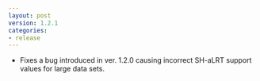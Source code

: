 ```yaml
---
layout: post
version: 1.2.1
categories: 
- release
---
```


* Fixes a bug introduced in ver. 1.2.0 causing incorrect SH-aLRT support values for large data sets.
